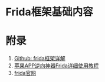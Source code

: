 # Frida框架基础内容











# 附录

1. [Github: frida框架详解](https://github.com/hookmaster/frida-all-in-one)
2. [苹果APP逆向神器Frida详细使用教程](https://www.vlwx.com/538.html)
3. [frida官网](https://frida.re/)



